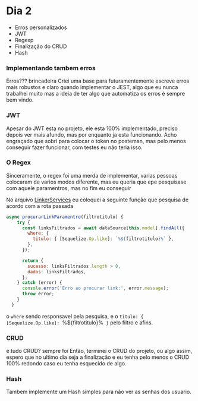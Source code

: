 # Dia 2

- Erros personalizados
- JWT
- Regexp
- Finalização do CRUD
- Hash

### Implementando tambem erros

Erros??? brincadeira
Criei uma base para futuramentemente escreve erros mais robustos e claro quando implementar o JEST, algo que eu nunca trabalhei muito mas a ideia de ter algo que automatiza os erros é sempre bem vindo.

### JWT

Apesar do JWT esta no projeto, ele esta 100% implementado, preciso depois ver mais afundo, mas por enquanto ja esta funcionando.
Acho engraçado que sobri para colocar o token no posteman, mas pelo menos conseguir fazer funcionar, com testes eu não teria isso.

### O Regex

Sinceramente, o regex foi uma merda de implementar, varias pessoas colocaram de varios modos diferente, mas eu queria que epe pesquisase com aquele paramentros, mas no fim eu conseguir

No arquivo [LinkerServices](../Api/src/services/LinkerServices.js) eu coloquei a seguinte função que pesquisa de acordo com a rota passada

```javascript
async procurarLinkParamentro(filtrotitulo) {
    try {
      const linksFiltrados = await dataSource[this.model].findAll({
        where: {
          titulo: { [Sequelize.Op.like]: `%${filtrotitulo}%` },
        },
      });

      return {
        sucesso: linksFiltrados.length > 0,
        dados: linksFiltrados,
      };
    } catch (error) {
      console.error('Erro ao procurar link:', error.message);
      throw error;
    }
  }
```

o `where` sendo responsavel pela pesquisa, e o `titulo: { [Sequelize.Op.like]: `%${filtrotitulo}%` }` pelo filtro e afins.

### CRUD

é tudo CRUD?
sempre foi
Então, terminei o CRUD do projeto, ou algo assim, espero que no ultimo dia seja a finalização e eu tenha pelo menos o CRUD 100% redondo caso eu tenha esquecido de algo.

### Hash

Tambem implemente um Hash simples para não ver as senhas dos usuario.

